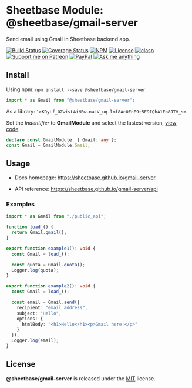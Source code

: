 # Sheetbase Module: @sheetbase/gmail-server

Send email using Gmail in Sheetbase backend app.

<!-- <block:header> -->

[![Build Status](https://travis-ci.com/sheetbase/gmail-server.svg?branch=master)](https://travis-ci.com/sheetbase/gmail-server) [![Coverage Status](https://coveralls.io/repos/github/sheetbase/gmail-server/badge.svg?branch=master)](https://coveralls.io/github/sheetbase/gmail-server?branch=master) [![NPM](https://img.shields.io/npm/v/@sheetbase/gmail-server.svg)](https://www.npmjs.com/package/@sheetbase/gmail-server) [![License][license_badge]][license_url] [![clasp][clasp_badge]][clasp_url] [![Support me on Patreon][patreon_badge]][patreon_url] [![PayPal][paypal_donate_badge]][paypal_donate_url] [![Ask me anything][ask_me_badge]][ask_me_url]

<!-- </block:header> -->

## Install

Using npm: `npm install --save @sheetbase/gmail-server`

```ts
import * as Gmail from "@sheetbase/gmail-server";
```

As a library: `1cKQyLf_OZwivLAiNBw-naLV_uq-lmf8AcOEnE9t5E9IQhA1Fo8JTV_sm`

Set the _Indentifier_ to **GmailModule** and select the lastest version, [view code](https://script.google.com/d/1cKQyLf_OZwivLAiNBw-naLV_uq-lmf8AcOEnE9t5E9IQhA1Fo8JTV_sm/edit?usp=sharing).

```ts
declare const GmailModule: { Gmail: any };
const Gmail = GmailModule.Gmail;
```

## Usage

- Docs homepage: https://sheetbase.github.io/gmail-server

- API reference: https://sheetbase.github.io/gmail-server/api

### Examples

```ts
import * as Gmail from "./public_api";

function load_() {
  return Gmail.gmail();
}

export function example1(): void {
  const Gmail = load_();

  const quota = Gmail.quota();
  Logger.log(quota);
}

export function example2(): void {
  const Gmail = load_();

  const email = Gmail.send({
    recipient: "email_address",
    subject: "Hello",
    options: {
      htmlBody: "<h1>Hello</h1><p>Gmail here!</p>"
    }
  });
  Logger.log(email);
}
```

## License

**@sheetbase/gmail-server** is released under the [MIT](https://github.com/sheetbase/gmail-server/blob/master/LICENSE) license.

<!-- <block:footer> -->

[license_badge]: https://img.shields.io/github/license/mashape/apistatus.svg
[license_url]: https://github.com/sheetbase/gmail-server/blob/master/LICENSE
[clasp_badge]: https://img.shields.io/badge/built%20with-clasp-4285f4.svg
[clasp_url]: https://github.com/google/clasp
[patreon_badge]: https://lamnhan.github.io/assets/images/badges/patreon.svg
[patreon_url]: https://www.patreon.com/lamnhan
[paypal_donate_badge]: https://lamnhan.github.io/assets/images/badges/paypal_donate.svg
[paypal_donate_url]: https://www.paypal.me/lamnhan
[ask_me_badge]: https://img.shields.io/badge/ask/me-anything-1abc9c.svg
[ask_me_url]: https://m.me/sheetbase

<!-- </block:footer> -->
